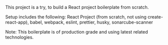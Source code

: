 This project is a try, to build a React project boilerplate from scratch.

Setup includes the following:
React Project (from scratch, not using create-react-app),
babel,
webpack,
eslint,
prettier,
husky,
sonarcube-scanner

Note: This boilerplate is of production grade and using latest related technologies.
